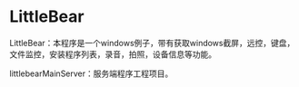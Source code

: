 # LittleBear

LittleBear：本程序是一个windows例子，带有获取windows截屏，远控，键盘，文件监控，安装程序列表，录音，拍照，设备信息等功能。

littlebearMainServer：服务端程序工程项目。
